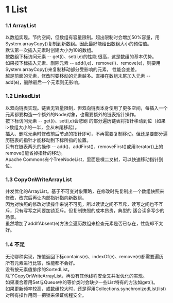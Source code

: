 #  1 List
###  1.1 ArrayList
以数组实现。节约空间，但数组有容量限制。超出限制时会增加50%容量，用System.arrayCopy()复制到新数组。因此最好能给出数组大小的预估值。  
默认第一次插入元素时创建大小为10的数组。  
按数组下标访问元素 -- get(i)、set(i,e)的性能 很高，这是数组的基本优势。   
如果按下标插入元素、删除元素 -- add(i,e)、remove(i)、remove(e)，则要用System.arrayCopy()来复制移动部分受影响的元素，
性能会变差。  
越是前面的元素，修改时要移动的元素越多。直接在数组末尾加入元素 --add(e)，删除最后一个元素则无影响。  

###  1.2 LinkedList
以双向链表实现。链表无容量限制，但双向链表本身使用了更多空间，每插入一个元素都要构造一个额外的Node对象，也需要额外的链表指针操作。  
按下标访问元素 -- get(i)、set(i,e)会悲剧 的部分遍历链表将指针移动到位（如果i>数组大小的一半，会从末尾移起）。  
插入、删除元素时修改前后节点的指针即可，不再需要复制移动。但还是要部分遍历链表的指针才能移动到下标所指的位置。  
只有在链表两头的操作 -- add()、addFirst()、removeFirst()或用iterator()上的remove()能省掉指针的移动。  
Apache Commons有个TreeNodeList，里面是棵二叉树，可以快速移动指针到位。

###  1.3 CopyOnWriteArrayList
并发优化的ArrayList。基于不可变对象策略，在修改时先复制出一个数组快照来修改，改完后再让内部指针指向新数组。  
因为对快照的修改对读操作来说不可见，所以读读之间不互斥，读写之间也不互斥，只有写写之间要加锁互斥。但复制快照的成本昂贵，典型的
适合读多写少的场景。  
虽然增加了addIfAbsent(e)方法会遍历数组来检查元素是否已存在，性能却不太好。

###  1.4 不足
无论哪种实现，按值返回下标contains(e)、indexOf(e)、remove(e)都需要遍历所有元素进行比较，性能都不会好。   
没有按元素值排序的SortedList。   
除了CopyOnWriteArrayList，再没有其他线程安全又并发优化的实现。  
如果凑合着用Set与Queue中的等价类时会缺少一些List特有的方法如get(i)。  
如果更新频率较高，或数组较大时，还是得用Collections.synchronizedList(list)对所有操作用同一把锁来保证线程安全。